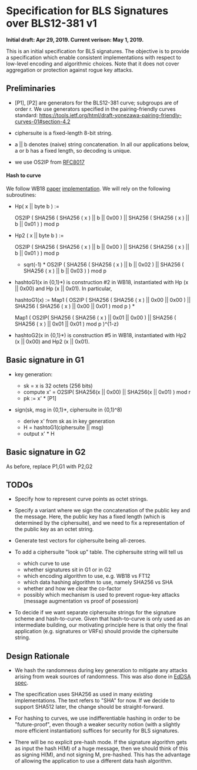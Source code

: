 
# Specification for BLS Signatures over BLS12-381 v1

**Initial draft: Apr 29, 2019. Current verison: May 1, 2019.**

This is an initial specification for BLS signatures. The objective is
to provide a specification which enable consistent implementations
with respect to low-level encoding and algorithmic choices.
Note that it does not cover aggregation or protection against rogue key attacks. 

## Preliminaries

* [P1], [P2] are generators for the BLS12-381 curve; subgroups are of order r. We use generators specified in the pairing-friendly curves standard: https://tools.ietf.org/html/draft-yonezawa-pairing-friendly-curves-01#section-4.2

* ciphersuite is a fixed-length 8-bit string.

* a || b denotes (naive) string concatenation. In all our applications below,
a or b has a fixed length, so decoding is unique.

* we use OS2IP from [RFC8017](https://tools.ietf.org/html/rfc8017)

#### Hash to curve

We follow WB18 [paper](https://eprint.iacr.org/2019/403) [implementation](https://github.com/kwantam/bls12-381_hash). We will rely on the following subroutines:

* Hp( x || byte b ) :=

    OS2IP ( SHA256 ( SHA256 ( x ) || b || 0x00 ) ||
     SHA256 ( SHA256 ( x ) || b || 0x01 ) ) mod p

* Hp2 ( x  || byte b ) :=

    OS2IP ( SHA256 ( SHA256 ( x ) || b || 0x00 ) ||
     SHA256 ( SHA256 ( x ) || b || 0x01 ) ) mod p

    + sqrt(-1) * OS2IP ( SHA256 ( SHA256 ( x ) || b || 0x02 ) ||
     SHA256 ( SHA256 ( x ) || b || 0x03 ) ) mod p


* hashtoG1(x in {0,1}*) is construction #2 in WB18, instantiated with Hp (x || 0x00)
and Hp (x || 0x01). In particular,

   hashtoG1(x) := Map1 ( OS2IP ( SHA256 ( SHA256 ( x ) || 0x00 || 0x00 ) ||
               SHA256 ( SHA256 ( x ) || 0x00 || 0x01 ) mod p ) *

   Map1 ( OS2IP( SHA256 ( SHA256 ( x ) || 0x01 || 0x00 ) ||
               SHA256 ( SHA256 ( x ) || 0x01 || 0x01 ) mod p )^{1-z}

* hashtoG2(x in {0,1}*) is construction #5 in WB18, instantiated with Hp2 (x || 0x00)
and Hp2 (x || 0x01).


## Basic signature in G1

* key generation:

    - sk = x is 32 octets (256 bits)
    - compute x' = O2SIP( SHA256(x || 0x00) || SHA256(x || 0x01) ) mod r
    - pk := x' * [P1]

* sign(sk, msg in {0,1}*, ciphersuite in {0,1}^8)

    - derive x' from sk as in key generation
    - H = hashtoG1(ciphersuite || msg)
    - output x' * H

## Basic signature in G2

As before, replace P1,G1 with P2,G2

## TODOs

* Specify how to represent curve points as octet strings.

* Specify a variant where we sign the concatenation of the public key and the message. Here,
the public key has a fixed length (which is determined by the ciphersuite), and we need to
fix a representation of the public key as an octet string.

* Generate test vectors for ciphersuite being all-zeroes.

* To add a ciphersuite "look up" table. The ciphersuite string will tell us
    - which curve to use
    - whether signatures sit in G1 or in G2
    - which encoding algorithm to use, e.g. WB18 vs FT12
    - which data hashing algorithm to use, namely SHA256 vs SHA
    - whether and how we clear the co-factor
    - possibly which mechanism is used to prevent rogue-key attacks (message augmentation vs
    proof of posession)

* To decide if we want separate ciphersuite strings for the signature scheme and hash-to-curve.
Given that hash-to-curve is only used as an intermediate building, our motivating principle
here is that only the final application (e.g. signatures or VRFs) should provide the ciphersuite string.

## Design Rationale

* We hash the randomness during key generation to mitigate any attacks arising from
weak sources of randomness. This was also done in [EdDSA spec](https://tools.ietf.org/html/rfc8032).

* The specification uses SHA256 as used in many existing implementations.
The text refers to "SHA" for now. If we decide to support SHA512 later, the change should be straight-forward.

* For hashing to curves, we use indifferentiable hashing in order to be "future-proof",
even though a weaker security notion (with a slightly more efficient instantiation) suffices for security for BLS signatures.

* There will be no explicit pre-hash mode. If the signature algorithm
gets as input the hash H(M) of a huge message, then we should think of
this as signing H(M), and not signing M, pre-hashed. This has the
advantage of allowing the application to use a different data hash
algorithm.
